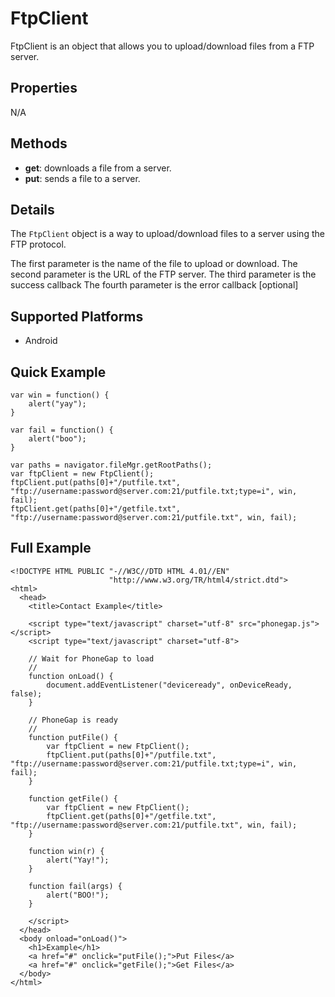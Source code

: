 FtpClient
==========

FtpClient is an object that allows you to upload/download files from a FTP server.

Properties
----------

N/A

Methods
-------

- __get__: downloads a file from a server. 
- __put__: sends a file to a server. 

Details
-------

The `FtpClient` object is a way to upload/download files to a server using the FTP protocol.

The first parameter is the name of the file to upload or download.
The second parameter is the URL of the FTP server.
The third parameter is the success callback
The fourth parameter is the error callback [optional]

Supported Platforms
-------------------

- Android

Quick Example
------------------------------
	
  	var win = function() {
  		alert("yay");
	}
	
    var fail = function() {
        alert("boo");
    }
	
    var paths = navigator.fileMgr.getRootPaths();
    var ftpClient = new FtpClient();
    ftpClient.put(paths[0]+"/putfile.txt", "ftp://username:password@server.com:21/putfile.txt;type=i", win, fail);
    ftpClient.get(paths[0]+"/getfile.txt", "ftp://username:password@server.com:21/putfile.txt", win, fail);
    
Full Example
------------

    <!DOCTYPE HTML PUBLIC "-//W3C//DTD HTML 4.01//EN"
                          "http://www.w3.org/TR/html4/strict.dtd">
    <html>
      <head>
        <title>Contact Example</title>

        <script type="text/javascript" charset="utf-8" src="phonegap.js"></script>
        <script type="text/javascript" charset="utf-8">

        // Wait for PhoneGap to load
        //
        function onLoad() {
            document.addEventListener("deviceready", onDeviceReady, false);
        }

        // PhoneGap is ready
        //
    	function putFile() {
	        var ftpClient = new FtpClient();
		    ftpClient.put(paths[0]+"/putfile.txt", "ftp://username:password@server.com:21/putfile.txt;type=i", win, fail);
    	}
    
    	function getFile() {
	        var ftpClient = new FtpClient();
		    ftpClient.get(paths[0]+"/getfile.txt", "ftp://username:password@server.com:21/putfile.txt", win, fail);
    	}
		
	  	function win(r) {
        	alert("Yay!");
		}
	
    	function fail(args) {
        	alert("BOO!");
    	}
    	
        </script>
      </head>
      <body onload="onLoad()">
        <h1>Example</h1>
	    <a href="#" onclick="putFile();">Put Files</a>
    	<a href="#" onclick="getFile();">Get Files</a>
      </body>
    </html>
